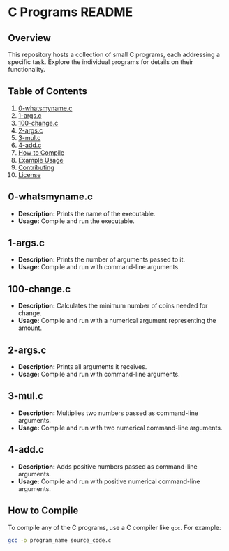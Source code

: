 # C Programs README

## Overview

This repository hosts a collection of small C programs, each addressing a specific task. Explore the individual programs for details on their functionality.

## Table of Contents

1. [0-whatsmyname.c](#0-whatsmynamec)
2. [1-args.c](#1-argsc)
3. [100-change.c](#100-changec)
4. [2-args.c](#2-argsc)
5. [3-mul.c](#3-mulc)
6. [4-add.c](#4-addc)
7. [How to Compile](#how-to-compile)
8. [Example Usage](#example-usage)
9. [Contributing](#contributing)
10. [License](#license)

## 0-whatsmyname.c

- **Description:** Prints the name of the executable.
- **Usage:** Compile and run the executable.

## 1-args.c

- **Description:** Prints the number of arguments passed to it.
- **Usage:** Compile and run with command-line arguments.

## 100-change.c

- **Description:** Calculates the minimum number of coins needed for change.
- **Usage:** Compile and run with a numerical argument representing the amount.

## 2-args.c

- **Description:** Prints all arguments it receives.
- **Usage:** Compile and run with command-line arguments.

## 3-mul.c

- **Description:** Multiplies two numbers passed as command-line arguments.
- **Usage:** Compile and run with two numerical command-line arguments.

## 4-add.c

- **Description:** Adds positive numbers passed as command-line arguments.
- **Usage:** Compile and run with positive numerical command-line arguments.

## How to Compile

To compile any of the C programs, use a C compiler like `gcc`. For example:

```bash
gcc -o program_name source_code.c
